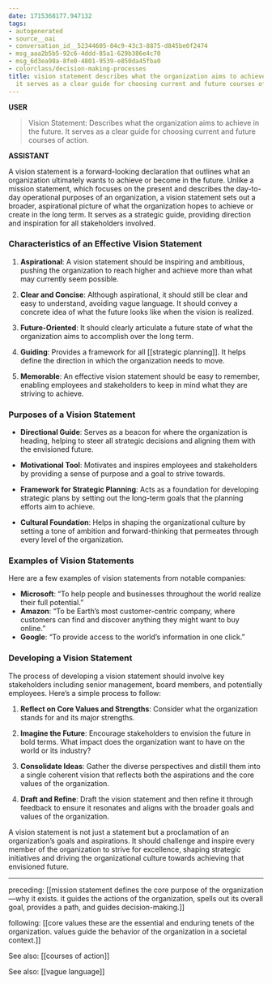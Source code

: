 ```yaml
---
date: 1715368177.947132
tags:
- autogenerated
- source__oai
- conversation_id__52344605-84c9-43c3-8875-d845be0f2474
- msg_aaa2b5b5-92c6-4ddd-85a1-629b386e4c70
- msg_6d3ea98a-8fe0-4801-9539-e850da45fba0
- colorclass/decision-making-processes
title: vision statement describes what the organization aims to achieve in the future.
  it serves as a clear guide for choosing current and future courses of action.
---
```


**USER**

>Vision Statement: Describes what the organization aims to achieve in the future. It serves as a clear guide for choosing current and future courses of action.


**ASSISTANT**

A vision statement is a forward-looking declaration that outlines what an organization ultimately wants to achieve or become in the future. Unlike a mission statement, which focuses on the present and describes the day-to-day operational purposes of an organization, a vision statement sets out a broader, aspirational picture of what the organization hopes to achieve or create in the long term. It serves as a strategic guide, providing direction and inspiration for all stakeholders involved.

### Characteristics of an Effective Vision Statement

1. **Aspirational**: A vision statement should be inspiring and ambitious, pushing the organization to reach higher and achieve more than what may currently seem possible.

2. **Clear and Concise**: Although aspirational, it should still be clear and easy to understand, avoiding vague language. It should convey a concrete idea of what the future looks like when the vision is realized.

3. **Future-Oriented**: It should clearly articulate a future state of what the organization aims to accomplish over the long term.

4. **Guiding**: Provides a framework for all [[strategic planning]]. It helps define the direction in which the organization needs to move.

5. **Memorable**: An effective vision statement should be easy to remember, enabling employees and stakeholders to keep in mind what they are striving to achieve.

### Purposes of a Vision Statement

- **Directional Guide**: Serves as a beacon for where the organization is heading, helping to steer all strategic decisions and aligning them with the envisioned future.

- **Motivational Tool**: Motivates and inspires employees and stakeholders by providing a sense of purpose and a goal to strive towards.

- **Framework for Strategic Planning**: Acts as a foundation for developing strategic plans by setting out the long-term goals that the planning efforts aim to achieve.

- **Cultural Foundation**: Helps in shaping the organizational culture by setting a tone of ambition and forward-thinking that permeates through every level of the organization.

### Examples of Vision Statements

Here are a few examples of vision statements from notable companies:

- **Microsoft**: “To help people and businesses throughout the world realize their full potential.”
- **Amazon**: “To be Earth’s most customer-centric company, where customers can find and discover anything they might want to buy online.”
- **Google**: “To provide access to the world’s information in one click.”

### Developing a Vision Statement

The process of developing a vision statement should involve key stakeholders including senior management, board members, and potentially employees. Here’s a simple process to follow:

1. **Reflect on Core Values and Strengths**: Consider what the organization stands for and its major strengths.

2. **Imagine the Future**: Encourage stakeholders to envision the future in bold terms. What impact does the organization want to have on the world or its industry?

3. **Consolidate Ideas**: Gather the diverse perspectives and distill them into a single coherent vision that reflects both the aspirations and the core values of the organization.

4. **Draft and Refine**: Draft the vision statement and then refine it through feedback to ensure it resonates and aligns with the broader goals and values of the organization.

A vision statement is not just a statement but a proclamation of an organization’s goals and aspirations. It should challenge and inspire every member of the organization to strive for excellence, shaping strategic initiatives and driving the organizational culture towards achieving that envisioned future.


---

preceding: [[mission statement defines the core purpose of the organization—why it exists. it guides the actions of the organization, spells out its overall goal, provides a path, and guides decision-making.]]  


following: [[core values these are the essential and enduring tenets of the organization. values guide the behavior of the organization in a societal context.]]

See also: [[courses of action]]


See also: [[vague language]]